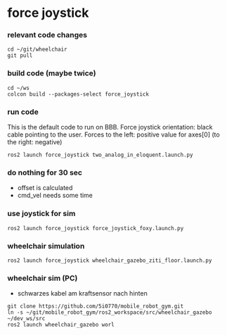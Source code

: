 # force joystick


### relevant code changes
```console
cd ~/git/wheelchair
git pull
```


### build code (maybe twice)
```console
cd ~/ws
colcon build --packages-select force_joystick
```

### run code
This is the default code to run on BBB. 
Force joystick orientation: black cable pointing to the user.
Forces to the left: positive value for axes[0] (to the right: negative)
```console
ros2 launch force_joystick two_analog_in_eloquent.launch.py
```

### do nothing for 30 sec
 - offset is calculated
 - cmd_vel needs some time
 
### use joystick for sim

```console
ros2 launch force_joystick force_joystick_foxy.launch.py
```


### wheelchair simulation
```console
ros2 launch force_joystick wheelchair_gazebo_ziti_floor.launch.py
```

### wheelchair sim (PC)
 - schwarzes kabel am kraftsensor nach hinten
```console
git clone https://github.com/5i0770/mobile_robot_gym.git
ln -s ~/git/mobile_robot_gym/ros2_workspace/src/wheelchair_gazebo ~/dev_ws/src
ros2 launch wheelchair_gazebo worl
```

